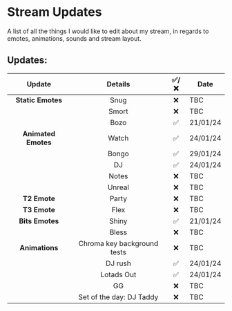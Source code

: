 # Stream Updates
A list of all the things I would like to edit about my stream, in regards to emotes, animations, sounds and stream layout.
<br>
## Updates:
| **Update** | **Details** | **✅/❌** | **Date** |
|:-:|:-:|:-:|-|
| **Static Emotes** | Snug | ❌ | TBC |
| | Smort | ❌ | TBC |
| | Bozo | ✅ | 21/01/24 |
| **Animated Emotes** | Watch | ✅ | 24/01/24 |
| | Bongo | ✅ | 29/01/24 |
| | DJ | ✅ | 24/01/24 |
| | Notes | ❌ | TBC |
| | Unreal | ❌ | TBC |
| **T2 Emote** | Party | ❌ | TBC |
| **T3 Emote** | Flex | ❌ | TBC |
| **Bits Emotes** | Shiny | ✅ | 21/01/24 |
| | Bless | ❌ | TBC |
| **Animations** | Chroma key background tests | ❌ | TBC |
| | DJ rush | ✅ | 24/01/24 |
| | Lotads Out | ✅ | 24/01/24 |
| | GG | ❌ | TBC |
| | Set of the day: DJ Taddy | ❌ | TBC |
